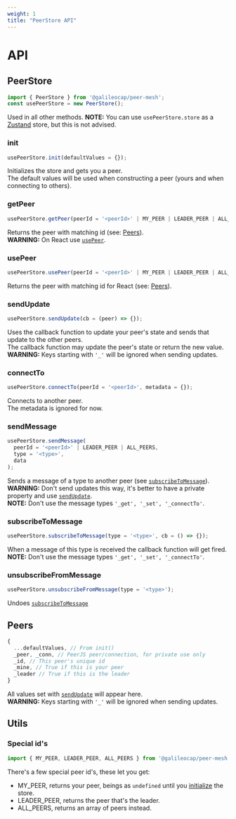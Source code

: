 ```yaml
---
weight: 1
title: "PeerStore API"
---
```


# API

## PeerStore
```jsx
import { PeerStore } from '@galileocap/peer-mesh';
const usePeerStore = new PeerStore();
```
Used in all other methods.
**NOTE:** You can use `usePeerStore.store` as a [Zustand](https://zustand-demo.pmnd.rs/) store, but this is not advised.

### init
```jsx
usePeerStore.init(defaultValues = {});
```
Initializes the store and gets you a peer.  
The default values will be used when constructing a peer (yours and when connecting to others).

### getPeer
```jsx
usePeerStore.getPeer(peerId = '<peerId>' | MY_PEER | LEADER_PEER | ALL_PEERS);
```
Returns the peer with matching id (see: [Peers](#peers)).  
**WARNING:** On React use [`usePeer`](#usepeer).

### usePeer
```jsx
usePeerStore.usePeer(peerId = '<peerId>' | MY_PEER | LEADER_PEER | ALL_PEERS);
```
Returns the peer with matching id for React (see: [Peers](#peers)).

### sendUpdate
```jsx
usePeerStore.sendUpdate(cb = (peer) => {});
```
Uses the callback function to update your peer's state and sends that update to the other peers.  
The callback function may update the peer's state or return the new value.  
**WARNING:** Keys starting with `'_'` will be ignored when sending updates.

### connectTo
```jsx
usePeerStore.connectTo(peerId = '<peerId>', metadata = {});
```
Connects to another peer.  
The metadata is ignored for now.  

### sendMessage
```jsx
usePeerStore.sendMessage(
  peerId = '<peerId>' | LEADER_PEER | ALL_PEERS,
  type = '<type>',
  data
);
```
Sends a message of a type to another peer (see [`subscribeToMessage`](#subscribetomessage)).  
**WARNING:** Don't send updates this way, it's better to have a private property and use [`sendUpdate`](#sendupdate).  
**NOTE:** Don't use the message types `'_get', '_set', '_connectTo'`.

### subscribeToMessage
```jsx
usePeerStore.subscribeToMessage(type = '<type>', cb = () => {});
```
When a message of this type is received the callback function will get fired.  
**NOTE:** Don't use the message types `'_get', '_set', '_connectTo'`.  

### unsubscribeFromMessage
```jsx
usePeerStore.unsubscribeFromMessage(type = '<type>');
```
Undoes [`subscribeToMessage`](#subscribetomessage) 

## Peers
```jsx
{
  ...defaultValues, // From init()
  _peer, _conn, // PeerJS peer/connection, for private use only
  _id, // This peer's unique id
  _mine, // True if this is your peer
  _leader // True if this is the leader
}
```
All values set with [`sendUpdate`](#sendupdate) will appear here.  
**WARNING:** Keys starting with `'_'` will be ignored when sending updates.

## Utils

### Special id's
```jsx
import { MY_PEER, LEADER_PEER, ALL_PEERS } from '@galileocap/peer-mesh';
```

There's a few special peer id's, these let you get:
* MY\_PEER, returns your peer, beings as `undefined` until you [initialize](#init) the store.
* LEADER\_PEER, returns the peer that's the leader.
* ALL\_PEERS, returns an array of peers instead.

